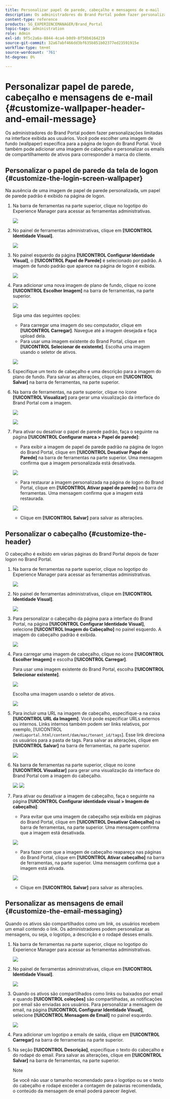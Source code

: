 ```yaml
---
title: Personalizar papel de parede, cabeçalho e mensagens de e-mail
description: Os administradores do Brand Portal podem fazer personalizações limitadas na interface exibida aos usuários. Você pode escolher uma imagem de fundo (wallpaper) específica para a página de logon do Brand Portal. Você também pode adicionar uma imagem de cabeçalho e personalizar os emails de compartilhamento de ativos para corresponder à marca do cliente.
content-type: reference
products: SG_EXPERIENCEMANAGER/Brand_Portal
topic-tags: administration
role: Admin
exl-id: 9f5c2a6a-8844-4ca4-b0d9-8f50b6164219
source-git-commit: 32a67abf466dd3bf635b851b02377ed23591915e
workflow-type: tm+mt
source-wordcount: '761'
ht-degree: 0%

---
```


# Personalizar papel de parede, cabeçalho e mensagens de e-mail {#customize-wallpaper-header-and-email-message}

Os administradores do Brand Portal podem fazer personalizações limitadas na interface exibida aos usuários. Você pode escolher uma imagem de fundo (wallpaper) específica para a página de logon do Brand Portal. Você também pode adicionar uma imagem de cabeçalho e personalizar os emails de compartilhamento de ativos para corresponder à marca do cliente.

## Personalizar o papel de parede da tela de logon {#customize-the-login-screen-wallpaper}

Na ausência de uma imagem de papel de parede personalizada, um papel de parede padrão é exibido na página de logon.

1. Na barra de ferramentas na parte superior, clique no logotipo do Experience Manager para acessar as ferramentas administrativas.

   ![](assets/aemlogo.png)

1. No painel de ferramentas administrativas, clique em **[!UICONTROL Identidade Visual]**.

   ![](assets/admin-tools-panel-10.png)

1. No painel esquerdo da página **[!UICONTROL Configurar Identidade Visual]**, o **[!UICONTROL Papel de Parede]** é selecionado por padrão. A imagem de fundo padrão que aparece na página de logon é exibida.

   ![](assets/default_wallpaper.png)

1. Para adicionar uma nova imagem de plano de fundo, clique no ícone **[!UICONTROL Escolher Imagem]** na barra de ferramentas, na parte superior.

   ![](assets/choose_wallpaperimage.png)

   Siga uma das seguintes opções:

   * Para carregar uma imagem do seu computador, clique em **[!UICONTROL Carregar]**. Navegue até a imagem desejada e faça upload dela.
   * Para usar uma imagem existente do Brand Portal, clique em **[!UICONTROL Selecionar de existente]**. Escolha uma imagem usando o seletor de ativos.

   ![](assets/asset-picker.png)

1. Especifique um texto de cabeçalho e uma descrição para a imagem do plano de fundo. Para salvar as alterações, clique em **[!UICONTROL Salvar]** na barra de ferramentas, na parte superior.

1. Na barra de ferramentas, na parte superior, clique no ícone **[!UICONTROL Visualizar]** para gerar uma visualização da interface do Brand Portal com a imagem.

   ![](assets/chlimage_1.png)

   ![](assets/custom-wallpaper-preview.png)

1. Para ativar ou desativar o papel de parede padrão, faça o seguinte na página **[!UICONTROL Configurar marca > Papel de parede]**:

   * Para exibir a imagem de papel de parede padrão na página de logon do Brand Portal, clique em **[!UICONTROL Desativar Papel de Parede]** na barra de ferramentas na parte superior. Uma mensagem confirma que a imagem personalizada está desativada.

   ![](assets/chlimage_1-1.png)

   * Para restaurar a imagem personalizada na página de logon do Brand Portal, clique em **[!UICONTROL Ativar papel de parede]** na barra de ferramentas. Uma mensagem confirma que a imagem está restaurada.

   ![](assets/chlimage_1-2.png)

   * Clique em **[!UICONTROL Salvar]** para salvar as alterações.

## Personalizar o cabeçalho {#customize-the-header}

O cabeçalho é exibido em várias páginas do Brand Portal depois de fazer logon no Brand Portal.

1. Na barra de ferramentas na parte superior, clique no logotipo do Experience Manager para acessar as ferramentas administrativas.

   ![](assets/aemlogo.png)

1. No painel de ferramentas administrativas, clique em **[!UICONTROL Identidade Visual]**.

   ![](assets/admin-tools-panel-11.png)

1. Para personalizar o cabeçalho da página para a interface do Brand Portal, na página **[!UICONTROL Configurar Identidade Visual]**, selecione **[!UICONTROL Imagem do Cabeçalho]** no painel esquerdo. A imagem do cabeçalho padrão é exibida.

   ![](assets/default-header.png)

1. Para carregar uma imagem de cabeçalho, clique no ícone **[!UICONTROL Escolher Imagem]** e escolha **[!UICONTROL Carregar]**.

   Para usar uma imagem existente do Brand Portal, escolha **[!UICONTROL Selecionar existente]**.

   ![](assets/choose_wallpaperimage-1.png)

   Escolha uma imagem usando o seletor de ativos.

   ![](assets/asset-picker-header.png)

1. Para incluir uma URL na imagem de cabeçalho, especifique-a na caixa **[!UICONTROL URL da Imagem]**. Você pode especificar URLs externos ou internos. Links internos também podem ser links relativos, por exemplo,
   [!UICONTROL `/mediaportal.html/content/dam/mac/tenant_id/tags`].
Esse link direciona os usuários para a pasta de tags.
Para salvar as alterações, clique em **[!UICONTROL Salvar]** na barra de ferramentas, na parte superior.

   ![](assets/configure_brandingheaderimageurl.png)

1. Na barra de ferramentas na parte superior, clique no ícone **[!UICONTROL Visualizar]** para gerar uma visualização da interface do Brand Portal com a imagem do cabeçalho.

   ![](assets/chlimage_1-3.png)
   ![](assets/custom_header_preview.png)

1. Para ativar ou desativar a imagem de cabeçalho, faça o seguinte na página **[!UICONTROL Configurar identidade visual > Imagem de cabeçalho]**:

   * Para evitar que uma imagem de cabeçalho seja exibida em páginas do Brand Portal, clique em **[!UICONTROL Desativar Cabeçalho]** na barra de ferramentas, na parte superior. Uma mensagem confirma que a imagem está desativada.

   ![](assets/chlimage_1-4.png)

   * Para fazer com que a imagem de cabeçalho reapareça nas páginas do Brand Portal, clique em **[!UICONTROL Ativar cabeçalho]** na barra de ferramentas, na parte superior. Uma mensagem confirma que a imagem está ativada.

   ![](assets/chlimage_1-5.png)

   * Clique em **[!UICONTROL Salvar]** para salvar as alterações.

## Personalizar as mensagens de email {#customize-the-email-messaging}

Quando os ativos são compartilhados como um link, os usuários recebem um email contendo o link. Os administradores podem personalizar as mensagens, ou seja, o logotipo, a descrição e o rodapé desses emails.

1. Na barra de ferramentas na parte superior, clique no logotipo do Experience Manager para acessar as ferramentas administrativas.

   ![](assets/aemlogo.png)

1. No painel de ferramentas administrativas, clique em **[!UICONTROL Identidade Visual]**.

   ![](assets/admin-tools-panel-12.png)

1. Quando os ativos são compartilhados como links ou baixados por email e quando **[!UICONTROL coleções]** são compartilhadas, as notificações por email são enviadas aos usuários. Para personalizar a mensagem de email, na página **[!UICONTROL Configurar Identidade Visual]**, selecione **[!UICONTROL Mensagem de Email]** no painel esquerdo.

   ![](assets/configure-branding-page-email.png)

1. Para adicionar um logotipo a emails de saída, clique em **[!UICONTROL Carregar]** na barra de ferramentas na parte superior.

1. Na seção **[!UICONTROL Descrição]**, especifique o texto do cabeçalho e do rodapé do email. Para salvar as alterações, clique em **[!UICONTROL Salvar]** na barra de ferramentas, na parte superior.

   >[!NOTE]
   >
   >Se você não usar o tamanho recomendado para o logotipo ou se o texto do cabeçalho e rodapé exceder a contagem de palavras recomendada, o conteúdo da mensagem de email poderá parecer ilegível.
